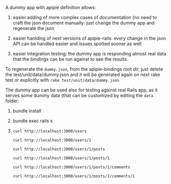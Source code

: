 A dummy app with apipie definition allows:

1. easier adding of more complex cases of documentation (no need
   to craft the json document manually: just change the dummy app
   and regenerate the json

1. easier hanlding of next versions of apipie-rails: every change in the json
   API can be handled easier and issues spotted sooner as well

1. easier integration testing: the dummy app is responding almost real data
   that the bindings can be run against to see the results.

To regenerate the `dummy.json`, from the apipie-bindings root dir, just
delete the test/unit/data/dummy.json and it will be generated again on
next rake test or explicitly with `rake test/unit/data/dummy.json`

The dummy app can be used also for testing against real Rails app,
as it serves some dummy data (that can be customized by editing the
`data` folder:

1. bundle install
1. bundle exec rails s
1. `curl http://localhost:3000/users`

   `curl http://localhost:3000/users/1`

   `curl http://localhost:3000/users/1/posts`

   `curl http://localhost:3000/users/1/posts/1`

   `curl http://localhost:3000/users/1/posts/1/comments`

   `curl http://localhost:3000/users/1/posts/1/comments/1`
